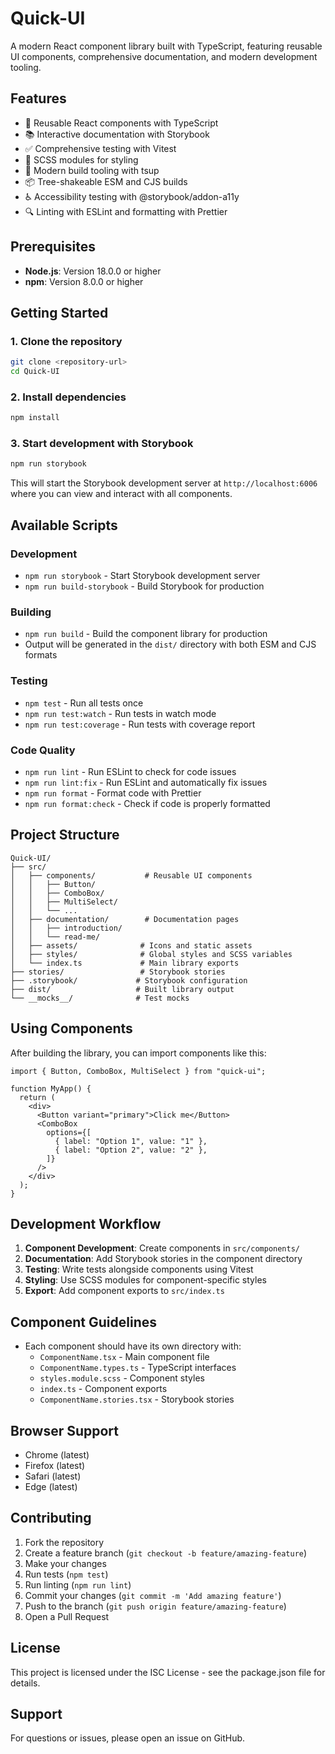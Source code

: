 # Quick-UI

A modern React component library built with TypeScript, featuring reusable UI components, comprehensive documentation, and modern development tooling.

## Features

- 🚀 Reusable React components with TypeScript
- 📚 Interactive documentation with Storybook
- ✅ Comprehensive testing with Vitest
- 🎨 SCSS modules for styling
- 🔧 Modern build tooling with tsup
- 📦 Tree-shakeable ESM and CJS builds
- ♿ Accessibility testing with @storybook/addon-a11y
- 🔍 Linting with ESLint and formatting with Prettier

## Prerequisites

- **Node.js**: Version 18.0.0 or higher
- **npm**: Version 8.0.0 or higher

## Getting Started

### 1. Clone the repository

```bash
git clone <repository-url>
cd Quick-UI
```

### 2. Install dependencies

```bash
npm install
```

### 3. Start development with Storybook

```bash
npm run storybook
```

This will start the Storybook development server at `http://localhost:6006` where you can view and interact with all components.

## Available Scripts

### Development

- `npm run storybook` - Start Storybook development server
- `npm run build-storybook` - Build Storybook for production

### Building

- `npm run build` - Build the component library for production
- Output will be generated in the `dist/` directory with both ESM and CJS formats

### Testing

- `npm test` - Run all tests once
- `npm run test:watch` - Run tests in watch mode
- `npm run test:coverage` - Run tests with coverage report

### Code Quality

- `npm run lint` - Run ESLint to check for code issues
- `npm run lint:fix` - Run ESLint and automatically fix issues
- `npm run format` - Format code with Prettier
- `npm run format:check` - Check if code is properly formatted

## Project Structure

```
Quick-UI/
├── src/
│   ├── components/           # Reusable UI components
│   │   ├── Button/
│   │   ├── ComboBox/
│   │   ├── MultiSelect/
│   │   └── ...
│   ├── documentation/        # Documentation pages
│   │   ├── introduction/
│   │   └── read-me/
│   ├── assets/              # Icons and static assets
│   ├── styles/              # Global styles and SCSS variables
│   └── index.ts             # Main library exports
├── stories/                 # Storybook stories
├── .storybook/             # Storybook configuration
├── dist/                   # Built library output
└── __mocks__/              # Test mocks
```

## Using Components

After building the library, you can import components like this:

```tsx
import { Button, ComboBox, MultiSelect } from "quick-ui";

function MyApp() {
  return (
    <div>
      <Button variant="primary">Click me</Button>
      <ComboBox
        options={[
          { label: "Option 1", value: "1" },
          { label: "Option 2", value: "2" },
        ]}
      />
    </div>
  );
}
```

## Development Workflow

1. **Component Development**: Create components in `src/components/`
2. **Documentation**: Add Storybook stories in the component directory
3. **Testing**: Write tests alongside components using Vitest
4. **Styling**: Use SCSS modules for component-specific styles
5. **Export**: Add component exports to `src/index.ts`

## Component Guidelines

- Each component should have its own directory with:
  - `ComponentName.tsx` - Main component file
  - `ComponentName.types.ts` - TypeScript interfaces
  - `styles.module.scss` - Component styles
  - `index.ts` - Component exports
  - `ComponentName.stories.tsx` - Storybook stories

## Browser Support

- Chrome (latest)
- Firefox (latest)
- Safari (latest)
- Edge (latest)

## Contributing

1. Fork the repository
2. Create a feature branch (`git checkout -b feature/amazing-feature`)
3. Make your changes
4. Run tests (`npm test`)
5. Run linting (`npm run lint`)
6. Commit your changes (`git commit -m 'Add amazing feature'`)
7. Push to the branch (`git push origin feature/amazing-feature`)
8. Open a Pull Request

## License

This project is licensed under the ISC License - see the package.json file for details.

## Support

For questions or issues, please open an issue on GitHub.
